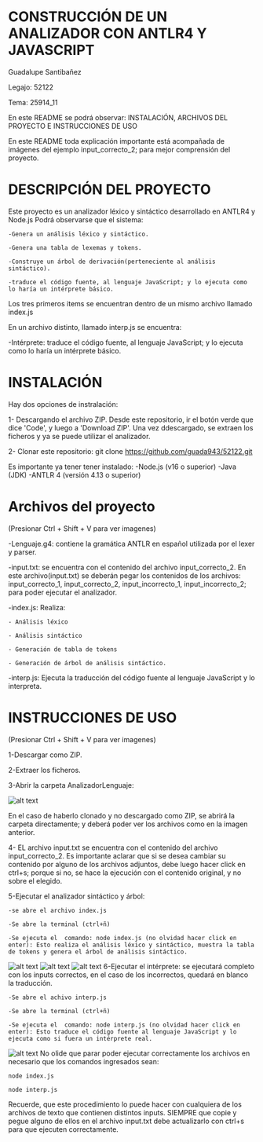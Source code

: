 # CONSTRUCCIÓN DE UN ANALIZADOR CON ANTLR4 Y JAVASCRIPT
Guadalupe Santibañez

Legajo: 52122

Tema: 25914_11

En este README se podrá observar: INSTALACIÓN, ARCHIVOS DEL PROYECTO E INSTRUCCIONES DE USO

En este README toda explicación importante está acompañada de imágenes del ejemplo input_correcto_2; para mejor comprensión del proyecto.

# DESCRIPCIÓN DEL PROYECTO
Este proyecto es un analizador léxico y sintáctico desarrollado en ANTLR4 y Node.js
Podrá observarse que el sistema:

	-Genera un análisis léxico y sintáctico.

	-Genera una tabla de lexemas y tokens.

	-Construye un árbol de derivación(perteneciente al análisis sintáctico).
 
 	-traduce el código fuente, al lenguaje JavaScript; y lo ejecuta como lo haría un intérprete básico.

Los tres primeros items se encuentran dentro de un mismo archivo llamado index.js

En un archivo distinto, llamado interp.js se encuentra:

-Intérprete: traduce el código fuente, al lenguaje JavaScript; y lo ejecuta como lo haría un intérprete básico.


# INSTALACIÓN
Hay dos opciones de instralación:

1- Descargando el archivo ZIP. Desde este repositorio, ir el botón verde que dice 'Code', y luego a 'Download ZIP'.
Una vez ddescargado, se extraen los ficheros y ya se puede utilizar el analizador.

2- Clonar este repositorio: git clone https://github.com/guada943/52122.git

Es importante ya tener tener instalado:
-Node.js (v16 o superior)
-Java (JDK)
-ANTLR 4 (versión 4.13 o superior)

# Archivos del proyecto
(Presionar Ctrl + Shift + V para ver imagenes)

-Lenguaje.g4: contiene la gramática ANTLR en español utilizada por el lexer y parser.

-input.txt: se encuentra con el contenido del archivo input_correcto_2. En este archivo(input.txt) se deberán pegar los contenidos de los archivos: input_correcto_1, input_correcto_2, input_incorrecto_1, input_incorrecto_2; para poder ejecutar el analizador.

-index.js: Realiza:

	- Análisis léxico
 
	- Análisis sintáctico
 
	- Generación de tabla de tokens
 
	- Generación de árbol de análisis sintáctico. 
 
 -interp.js: Ejecuta la traducción del código fuente al lenguaje JavaScript y lo interpreta.
 
# INSTRUCCIONES DE USO
(Presionar Ctrl + Shift + V para ver imagenes)

1-Descargar como ZIP.

2-Extraer los ficheros.

3-Abrir la carpeta AnalizadorLenguaje:

![alt text](image-5.png)

En el caso de haberlo clonado y no descargado como ZIP, se abrirá la carpeta  directamente; y deberá poder ver los archivos como en la imagen anterior.

4- EL archivo input.txt se encuentra con el contenido del archivo input_correcto_2. Es importante aclarar que si se desea cambiar su contenido por alguno de los archivos adjuntos, debe luego hacer click en ctrl+s; porque si no, se hace la ejecución con el contenido original, y no sobre el elegido.

5-Ejecutar el analizador sintáctico y árbol: 
	
 	-se abre el archivo index.js
 	
  	-Se abre la terminal (ctrl+ñ)
  	
   	-Se ejecuta el  comando: node index.js (no olvidad hacer click en enter): Esto realiza el análisis léxico y sintáctico, muestra la tabla de tokens y genera el árbol de análisis sintáctico.
   
![alt text](image.png)
![alt text](image-2.png)
![alt text](image-3.png)
6-Ejecutar el intérprete: se ejecutará completo con los inputs correctos, en  el caso de los incorrectos, quedará en blanco la traducción.
	
 	-Se abre el achivo interp.js
 	
  	-Se abre la terminal (ctrl+ñ)
  	
   	-Se ejecuta el  comando: node interp.js (no olvidad hacer click en enter): Esto traduce el código fuente al lenguaje JavaScript y lo ejecuta como si fuera un intérprete real.

![alt text](image-4.png)
No olide que parar poder ejecutar correctamente los archivos en necesario que los comandos ingresados sean:
	
 	node index.js

	node interp.js

Recuerde, que este procedimiento lo puede hacer con cualquiera de los archivos de texto que contienen distintos inputs. SIEMPRE que copie y pegue alguno de ellos en el archivo input.txt debe actualizarlo con ctrl+s para que ejecuten correctamente.

